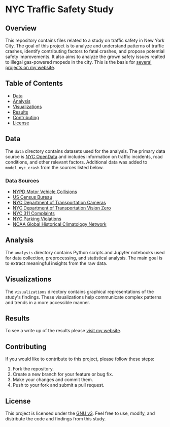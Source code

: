 # NYC Traffic Safety Study

## Overview

This repository contains files related to a study on traffic safety in New York City. The goal of this project is to analyze and understand patterns of traffic crashes, identify contributing factors to fatal crashes, and propose potential safety improvements. It also aims to analyze the grown safety issues realted to illegal gas-powered mopeds in the city. This is the basis for [several projects on my website](https://benjaminarnav.com).

## Table of Contents

- [Data](#data)
- [Analysis](#analysis)
- [Visualizations](#visualizations)
- [Results](#results)
- [Contributing](#contributing)
- [License](#license)

## Data

The `data` directory contains datasets used for the analysis. The primary data source is [NYC OpenData](https://opendata.cityofnewyork.us/) and includes information on traffic incidents, road conditions, and other relevant factors. Additional data was added to `model_nyc_crash` from the sources listed below.

### Data Sources

- [NYPD Motor Vehicle Collisions](https://data.cityofnewyork.us/Public-Safety/NYPD-Motor-Vehicle-Collisions/h9gi-nx95)
- [US Census Bureau](https://data.census.gov)
- [NYC Department of Transportation Cameras](https://webcams.nyctmc.org/map)
- [NYC Department of Transportation Vision Zero](https://data.cityofnewyork.us/Transportation/VZV_Priority-Zones-or-Areas/n4hs-fahn)
- [NYC 311 Complaints](https://data.cityofnewyork.us/Social-Services/311-Service-Requests-from-2010-to-Present/erm2-nwe9)
- [NYC Parking Violations](https://data.cityofnewyork.us/City-Government/Parking-Violations-Issued-Fiscal-Year-2023/869v-vr48)
- [NOAA Global Historical Climatology Network](https://www.ncei.noaa.gov/products/land-based-station/global-historical-climatology-network-daily)

## Analysis

The `analysis` directory contains Python scripts and Jupyter notebooks used for data collection, preprocessing, and statistical analysis. The main goal is to extract meaningful insights from the raw data.

## Visualizations

The `visualizations` directory contains graphical representations of the study's findings. These visualizations help communicate complex patterns and trends in a more accessible manner.

## Results

To see a write up of the results please [visit my website](https://benjaminarnav.com/nyc_streets/).

## Contributing

If you would like to contribute to this project, please follow these steps:

1. Fork the repository.
2. Create a new branch for your feature or bug fix.
3. Make your changes and commit them.
4. Push to your fork and submit a pull request.

## License

This project is licensed under the [GNU v3](LICENSE). Feel free to use, modify, and distribute the code and findings from this study.
